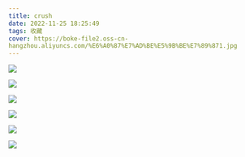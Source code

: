 ```yaml
---
title: crush
date: 2022-11-25 18:25:49
tags: 收藏
cover: https://boke-file2.oss-cn-
hangzhou.aliyuncs.com/%E6%A0%87%E7%AD%BE%E5%9B%BE%E7%89%871.jpg
---
```


![](https://boke-file2.oss-cn-hangzhou.aliyuncs.com/bx1.jpg)

![](https://boke-file2.oss-cn-hangzhou.aliyuncs.com/bx2.jpg)

![](https://boke-file2.oss-cn-hangzhou.aliyuncs.com/bx6.jpeg)

![](https://boke-file2.oss-cn-hangzhou.aliyuncs.com/bx3.jpg)

![](https://boke-file2.oss-cn-hangzhou.aliyuncs.com/bx7.jpg)

![](https://boke-file2.oss-cn-hangzhou.aliyuncs.com/bx9.jpg)